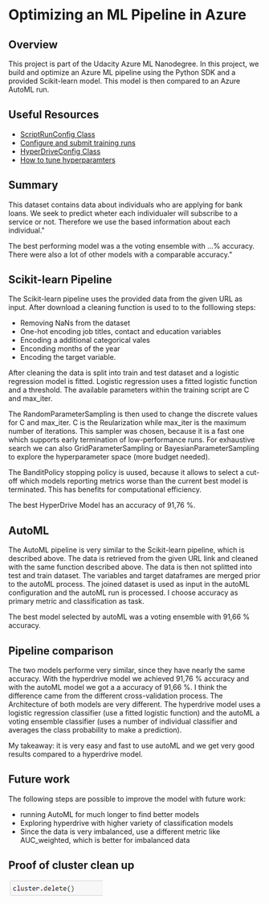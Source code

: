 # Optimizing an ML Pipeline in Azure

## Overview
This project is part of the Udacity Azure ML Nanodegree.
In this project, we build and optimize an Azure ML pipeline using the Python SDK and a provided Scikit-learn model.
This model is then compared to an Azure AutoML run.

## Useful Resources
- [ScriptRunConfig Class](https://docs.microsoft.com/en-us/python/api/azureml-core/azureml.core.scriptrunconfig?view=azure-ml-py)
- [Configure and submit training runs](https://docs.microsoft.com/en-us/azure/machine-learning/how-to-set-up-training-targets)
- [HyperDriveConfig Class](https://docs.microsoft.com/en-us/python/api/azureml-train-core/azureml.train.hyperdrive.hyperdriveconfig?view=azure-ml-py)
- [How to tune hyperparamters](https://docs.microsoft.com/en-us/azure/machine-learning/how-to-tune-hyperparameters)


## Summary
This dataset contains data about individuals who are applying for bank loans. We seek to predict wheter each individualer will subscribe to a service or not. Therefore we use the based information about each individual."

The best performing model was a the voting ensemble with ...% accuracy. There were also a lot of other models with a comparable accuracy."

## Scikit-learn Pipeline
The Scikit-learn pipeline uses the provided data from the given URL as input. After download a cleaning function is used to to the folllowing steps:
- Removing NaNs from the dataset
- One-hot encoding job titles, contact and education variables
- Encoding a additional categorical vales
- Enconding months of the year
- Encoding the target variable.

After cleaning the data is split into train and test dataset and a logistic regression model is fitted. Logistic regression uses a fitted logistic function and a threshold. The available parameters within the training script are C and max_iter.

The RandomParameterSampling is then used to change the discrete values for C and max_iter. C is the Reularization while max_iter is the maximum number of iterations. This sampler was chosen, because it is a fast one which supports early termination of low-performance runs. For exhaustive search we can also GridParameterSampling or BayesianParameterSampling to explore the hyperparameter space (more budget needed).

The BanditPolicy stopping policy is uused, because it allows to select a cut-off which models reporting metrics worse than the current best model is terminated. This has benefits for computational efficiency.

The best HyperDrive Model has an accuracy of 91,76 %.

## AutoML
The AutoML pipeline is very similar to the Scikit-learn pipeline, which is described above. The data is retrieved from the given URL link and cleaned with the same function described above. The data is then not splitted into test and train dataset. The variables and target dataframes are merged prior to the autoML process. The joined dataset is used as input in the autoML configuration and the autoML run is processed. I choose accuracy as primary metric and classification as task.

The best model selected by autoML was a voting ensemble with 91,66 % accuracy.

## Pipeline comparison
The two models performe very similar, since they have nearly the same accuracy. With the hyperdrive model we achieved 91,76 % accuracy and with the autoML model we got a a accuracy of 91,66 %. I think the difference came from the different cross-validation process.
The Architecture of both models are very different. The hyperdrive model uses a logistic regression classifier (use a fitted logistic function) and the autoML a voting ensemble classifier (uses a number of individual classifier and averages the class probability to make a prediction).

My takeaway: it is very easy and fast to use autoML and we get very good results compared to a hyperdrive model.

## Future work
The following steps are possible to improve the model with future work:
- running AutoML for much longer to find better models
- Exploring hyperdrive with higher variety of classification models
- Since the data is very imbalanced, use a different metric like AUC_weighted, which is better for imbalanced data

## Proof of cluster clean up
![image](./cleanup.PNG)
